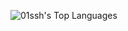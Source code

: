 ![01ssh's Top Languages](https://github-readme-stats.vercel.app/api/top-langs/?username=01ssh&theme=dark&show_icons=true&hide_border=true&layout=compact)
